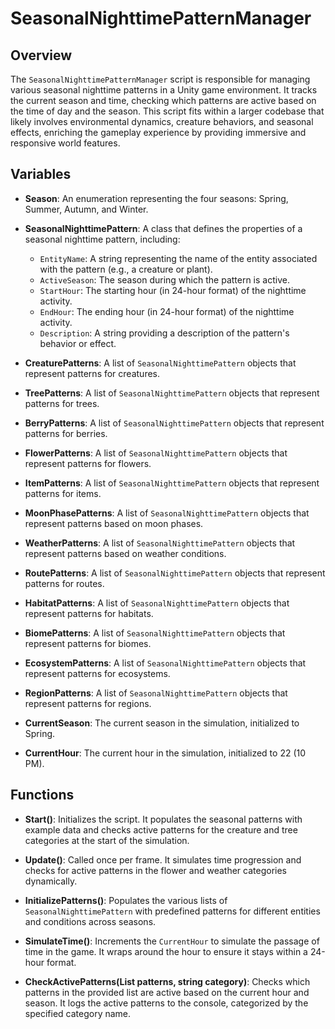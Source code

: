# SeasonalNighttimePatternManager

## Overview
The `SeasonalNighttimePatternManager` script is responsible for managing various seasonal nighttime patterns in a Unity game environment. It tracks the current season and time, checking which patterns are active based on the time of day and the season. This script fits within a larger codebase that likely involves environmental dynamics, creature behaviors, and seasonal effects, enriching the gameplay experience by providing immersive and responsive world features.

## Variables

- **Season**: An enumeration representing the four seasons: Spring, Summer, Autumn, and Winter.
  
- **SeasonalNighttimePattern**: A class that defines the properties of a seasonal nighttime pattern, including:
  - `EntityName`: A string representing the name of the entity associated with the pattern (e.g., a creature or plant).
  - `ActiveSeason`: The season during which the pattern is active.
  - `StartHour`: The starting hour (in 24-hour format) of the nighttime activity.
  - `EndHour`: The ending hour (in 24-hour format) of the nighttime activity.
  - `Description`: A string providing a description of the pattern's behavior or effect.

- **CreaturePatterns**: A list of `SeasonalNighttimePattern` objects that represent patterns for creatures.
- **TreePatterns**: A list of `SeasonalNighttimePattern` objects that represent patterns for trees.
- **BerryPatterns**: A list of `SeasonalNighttimePattern` objects that represent patterns for berries.
- **FlowerPatterns**: A list of `SeasonalNighttimePattern` objects that represent patterns for flowers.
- **ItemPatterns**: A list of `SeasonalNighttimePattern` objects that represent patterns for items.
- **MoonPhasePatterns**: A list of `SeasonalNighttimePattern` objects that represent patterns based on moon phases.
- **WeatherPatterns**: A list of `SeasonalNighttimePattern` objects that represent patterns based on weather conditions.
- **RoutePatterns**: A list of `SeasonalNighttimePattern` objects that represent patterns for routes.
- **HabitatPatterns**: A list of `SeasonalNighttimePattern` objects that represent patterns for habitats.
- **BiomePatterns**: A list of `SeasonalNighttimePattern` objects that represent patterns for biomes.
- **EcosystemPatterns**: A list of `SeasonalNighttimePattern` objects that represent patterns for ecosystems.
- **RegionPatterns**: A list of `SeasonalNighttimePattern` objects that represent patterns for regions.
- **CurrentSeason**: The current season in the simulation, initialized to Spring.
- **CurrentHour**: The current hour in the simulation, initialized to 22 (10 PM).

## Functions

- **Start()**: Initializes the script. It populates the seasonal patterns with example data and checks active patterns for the creature and tree categories at the start of the simulation.

- **Update()**: Called once per frame. It simulates time progression and checks for active patterns in the flower and weather categories dynamically.

- **InitializePatterns()**: Populates the various lists of `SeasonalNighttimePattern` with predefined patterns for different entities and conditions across seasons.

- **SimulateTime()**: Increments the `CurrentHour` to simulate the passage of time in the game. It wraps around the hour to ensure it stays within a 24-hour format.

- **CheckActivePatterns(List<SeasonalNighttimePattern> patterns, string category)**: Checks which patterns in the provided list are active based on the current hour and season. It logs the active patterns to the console, categorized by the specified category name.